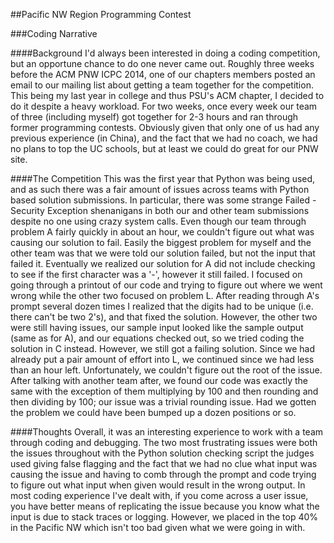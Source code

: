##Pacific NW Region Programming Contest

###Coding Narrative

####Background
I'd always been interested in doing a coding competition, but an opportune chance to do one never came out. Roughly three weeks before the ACM PNW ICPC 2014, one of our chapters members posted an email to our mailing list about getting a team together for the competition. This being my last year in college and thus PSU's ACM chapter, I decided to do it despite a heavy workload. For two weeks, once every week our team of three (including myself) got together for 2-3 hours and ran through former programming contests. Obviously given that only one of us had any previous experience (in China), and the fact that we had no coach, we had no plans to top the UC schools, but at least we could do great for our PNW site.

####The Competition
This was the first year that Python was being used, and as such there was a fair amount of issues across teams with Python based solution submissions. In particular, there was some strange Failed - Security Exception shenanigans in both our and other team submissions despite no one using crazy system calls. Even though our team through problem A fairly quickly in about an hour, we couldn't figure out what was causing our solution to fail. Easily the biggest problem for myself and the other team was that we were told our solution failed, but not the input that failed it. Eventually we realized our solution for A did not include checking to see if the first character was a '-', however it still failed. I focused on going through a printout of our code and trying to figure out where we went wrong while the other two focused on problem L. After reading through A's prompt several dozen times I realized that the digits had to be unique (i.e. there can't be two 2's), and that fixed the solution. However, the other two were still having issues, our sample input looked like the sample output (same as for A), and our equations checked out, so we tried coding the solution in C instead. However, we still got a failing solution. Since we had already put a pair amount of effort into L, we continued since we had less than an hour left. Unfortunately, we couldn't figure out the root of the issue. After talking with another team after, we found our code was exactly the same with the exception of them multiplying by 100 and then rounding and then dividing by 100; our issue was a trivial rounding issue. Had we gotten the problem we could have been bumped up a dozen positions or so.

####Thoughts
Overall, it was an interesting experience to work with a team through coding and debugging. The two most frustrating issues were both the issues throughout with the Python solution checking script the judges used giving false flagging and the fact that we had no clue what input was causing the issue and having to comb through the prompt and code trying to figure out what input when given would result in the wrong output. In most coding experience I've dealt with, if you come across a user issue, you have better means of replicating the issue because you know what the input is due to stack traces or logging. However, we placed in the top 40% in the Pacific NW which isn't too bad given what we were going in with.